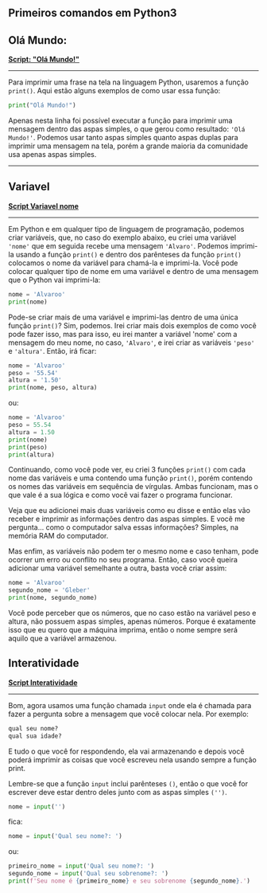 ## Primeiros comandos em Python3
## Olá Mundo:
**[Script: "Olá Mundo!"](./1-%20Primeiros%20comandos%20em%20Python3/01olá-mundo.py)**
<hr>

Para imprimir uma frase na tela na linguagem Python, usaremos a função `print()`. Aqui estão alguns exemplos de como usar essa função:
```python
print("Olá Mundo!")
```
Apenas nesta linha foi possível executar a função para imprimir uma mensagem dentro das aspas simples, o que gerou como resultado: `'Olá Mundo!'`. Podemos usar tanto aspas simples quanto aspas duplas para imprimir uma mensagem na tela, porém a grande maioria da comunidade usa apenas aspas simples.
<hr>

## Variavel
**[Script Variavel nome](./1-%20Primeiros%20comandos%20em%20Python3/02variavel.py)**
<hr>

Em Python e em qualquer tipo de linguagem de programação, podemos criar variáveis, que, no caso do exemplo abaixo, eu criei uma variável `'nome'` que em seguida recebe uma mensagem `'Alvaro'`. Podemos imprimi-la usando a função `print()` e dentro dos parênteses da função `print()` colocamos o nome da variável para chamá-la e imprimi-la. Você pode colocar qualquer tipo de nome em uma variável e dentro de uma mensagem que o Python vai imprimi-la:
```python
nome = 'Alvaroo'
print(nome)
```
Pode-se criar mais de uma variável e imprimi-las dentro de uma única função `print()`? Sim, podemos. Irei criar mais dois exemplos de como você pode fazer isso, mas para isso, eu irei manter a variável 'nome' com a mensagem do meu nome, no caso, `'Alvaro'`, e irei criar as variáveis `'peso'` e `'altura'`. Então, irá ficar:
```python
nome = 'Alvaroo'
peso = '55.54'
altura = '1.50'
print(nome, peso, altura)
```
ou:
```python
nome = 'Alvaroo'
peso = 55.54
altura = 1.50
print(nome)
print(peso)
print(altura)
```
Continuando, como você pode ver, eu criei 3 funções `print()` com cada nome das variáveis e uma contendo uma função `print()`, porém contendo os nomes das variáveis em sequência de vírgulas. Ambas funcionam, mas o que vale é a sua lógica e como você vai fazer o programa funcionar.

Veja que eu adicionei mais duas variáveis como eu disse e então elas vão receber e imprimir as informações dentro das aspas simples. E você me pergunta... como o computador salva essas informações? Simples, na memória RAM do computador.

Mas enfim, as variáveis não podem ter o mesmo nome e caso tenham, pode ocorrer um erro ou conflito no seu programa. Então, caso você queira adicionar uma variável semelhante a outra, basta você criar assim:
```python
nome = 'Alvaroo'
segundo_nome = 'Gleber'
print(nome, segundo_nome)
```
Você pode perceber que os números, que no caso estão na variável peso e altura, não possuem aspas simples, apenas números. Porque é exatamente isso que eu quero que a máquina imprima, então o nome sempre será aquilo que a variável armazenou.
## Interatividade
**[Script Interatividade](./1-%20Primeiros%20comandos%20em%20Python3/03interatividade.py)**
<hr>

Bom, agora usamos uma função chamada `input` onde ela é chamada para fazer a pergunta sobre a mensagem que você colocar nela. Por exemplo:

```python
qual seu nome?
qual sua idade?
```
E tudo o que você for respondendo, ela vai armazenando e depois você poderá imprimir as coisas que você escreveu nela usando sempre a função print.

Lembre-se que a função `input` inclui parênteses `()`, então o que você for escrever deve estar dentro deles junto com as aspas simples `('')`.
```python
nome = input('')
```
fica:
```python
nome = input('Qual seu nome?: ')
```
ou:
```python
primeiro_nome = input('Qual seu nome?: ')
segundo_nome = input('Qual seu sobrenome?: ')
print(f'Seu nome é {primeiro_nome} e seu sobrenome {segundo_nome}.')
```
